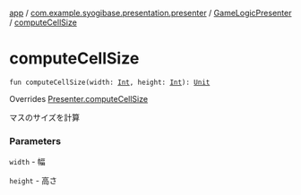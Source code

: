 [app](../../index.md) / [com.example.syogibase.presentation.presenter](../index.md) / [GameLogicPresenter](index.md) / [computeCellSize](./compute-cell-size.md)

# computeCellSize

`fun computeCellSize(width: `[`Int`](https://kotlinlang.org/api/latest/jvm/stdlib/kotlin/-int/index.html)`, height: `[`Int`](https://kotlinlang.org/api/latest/jvm/stdlib/kotlin/-int/index.html)`): `[`Unit`](https://kotlinlang.org/api/latest/jvm/stdlib/kotlin/-unit/index.html)

Overrides [Presenter.computeCellSize](../../com.example.syogibase.presentation.contact/-game-view-contact/-presenter/compute-cell-size.md)

マスのサイズを計算

### Parameters

`width` - 幅

`height` - 高さ